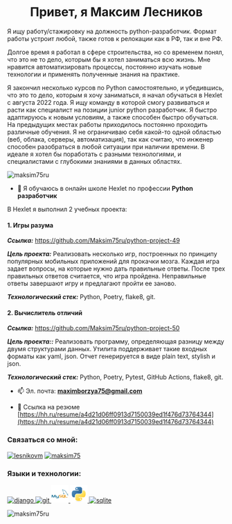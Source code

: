 <h1 align="center">Привет, я Максим Лесников</h1>
<p>Я ищу работу/стажировку на должность python-разработчик. Формат работы устроит любой, также готов к релокации как в РФ, так и вне РФ.</p>

<p>Долгое время я работал в сфере строительства, но со временем понял, что это не то дело, которым бы я хотел заниматься всю жизнь. Мне нравится автоматизировать процессы, постоянно изучать новые технологии и применять полученные знания на практике.</p>

<p>Я закончил несколько курсов по Python самостоятельно, и убедившись, что это то дело, которым я хочу заниматься, я начал обучаться в Hexlet c августа 2022 года. Я ищу команду в которой смогу развиваться и расти как специалист на позиции junior python разработчик. Я быстро адаптируюсь к новым условиям, а также способен быстро обучаться. На предыдущих местах работы приходилось постоянно проходить различные обучения. Я не ограничиваю себя какой-то одной областью (веб, облака, серверы, автоматизация), так как считаю, что инженер способен разобраться в любой ситуации при наличии времени. В идеале я хотел бы поработать с разными технологиями, и специалистами с глубокими знаниями в данных областях.</p>

<p align="justify"> <img src="https://komarev.com/ghpvc/?username=maksim75ru&label=Profile%20views&color=0e75b6&style=flat" alt="maksim75ru" /> </p>

- 🌱 Я обучаюсь в онлайн школе Hexlet по профессии **Python разработчик**

В Hexlet я выполнил 2 учебных проекта:
<h4>1. Игры разума</h4>

***Ссылка:***  https://github.com/Maksim75ru/python-project-49
***<p>Цель проекта:***  Реализовать несколько игр, построенных по принципу популярных мобильных приложений для прокачки мозга. Каждая игра задает вопросы, на которые нужно дать правильные ответы. После трех правильных ответов считается, что игра пройдена. Неправильные ответы завершают игру и предлагают пройти ее заново.</p>

***Технологический стек:*** Python, Poetry, flake8, git.

<h4>2. Вычислитель отличий</h4>

***Ссылка:***  https://github.com/Maksim75ru/python-project-50
***<p>Цель проекта::***  Реализовать программу, определяющая разницу между двумя структурами данных. Утилита поддерживает такие входных форматы как yaml, json. Отчет генерируется в виде plain text, stylish и json.
  
***Технологический стек:***  Python, Poetry, Pytest, GitHub Actions, flake8, git.

- 📫 Эл. почта: **maximborzya75@gmail.com**

- 📄 Ссылка на резюме [https://hh.ru/resume/a4d21d06ff0913d7150039ed1f476d73764344](https://hh.ru/resume/a4d21d06ff0913d7150039ed1f476d73764344)

<h3 align="left">Связаться со мной:</h3>
<p align="left">
<a href="https://linkedin.com/in/lesnikovm" target="blank"><img align="center" src="https://raw.githubusercontent.com/rahuldkjain/github-profile-readme-generator/master/src/images/icons/Social/linked-in-alt.svg" alt="lesnikovm" height="30" width="40" /></a>
<a href="https://www.leetcode.com/maksim75" target="blank"><img align="center" src="https://raw.githubusercontent.com/rahuldkjain/github-profile-readme-generator/master/src/images/icons/Social/leet-code.svg" alt="maksim75" height="30" width="40" /></a>
</p>

<h3 align="left">Языки и технологии:</h3>
<p align="left"> <a href="https://www.djangoproject.com/" target="_blank" rel="noreferrer"> <img src="https://cdn.worldvectorlogo.com/logos/django.svg" alt="django" width="40" height="40"/> </a> <a href="https://git-scm.com/" target="_blank" rel="noreferrer"> <img src="https://www.vectorlogo.zone/logos/git-scm/git-scm-icon.svg" alt="git" width="40" height="40"/> </a> <a href="https://www.mysql.com/" target="_blank" rel="noreferrer"> <img src="https://raw.githubusercontent.com/devicons/devicon/master/icons/mysql/mysql-original-wordmark.svg" alt="mysql" width="40" height="40"/> </a> <a href="https://www.python.org" target="_blank" rel="noreferrer"> <img src="https://raw.githubusercontent.com/devicons/devicon/master/icons/python/python-original.svg" alt="python" width="40" height="40"/> </a> <a href="https://www.sqlite.org/" target="_blank" rel="noreferrer"> <img src="https://www.vectorlogo.zone/logos/sqlite/sqlite-icon.svg" alt="sqlite" width="40" height="40"/> </a> </p>

<p><img align="left" src="https://github-readme-stats.vercel.app/api/top-langs?username=maksim75ru&show_icons=true&locale=en&layout=compact" alt="maksim75ru" /></p>
